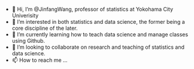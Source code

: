 - 👋 Hi, I’m @JinfangWang, professor of statistics at Yokohama City Univerisity
- 👀 I’m interested in both statistics and data science, the former being a core discipline of the later.
- 🌱 I’m currently learning how to teach data science and manage classes using Github.
- 💞️ I’m looking to collaborate on research and teaching of statistics and data science.
- 📫 How to reach me ...

<!---
JinfangWang/JinfangWang is a ✨ special ✨ repository because its `README.md` (this file) appears on your GitHub profile.
You can click the Preview link to take a look at your changes.
--->
